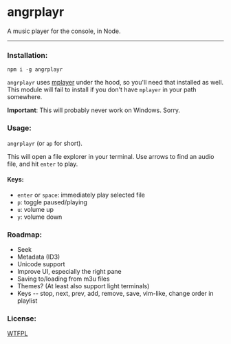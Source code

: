 # angrplayr

A music player for the console, in Node.

--------

### Installation:

`npm i -g angrplayr`

`angrplayr` uses [mplayer](http://www.mplayerhq.hu/design7/dload.html) under the
hood, so you'll need that installed as well. This module will fail to install if
you don't have `mplayer` in your path somewhere.

**Important**: This will probably never work on Windows. Sorry.

### Usage:

`angrplayr` (or `ap` for short).

This will open a file explorer in your terminal. Use arrows to find an audio
file, and hit `enter` to play.

#### Keys:

* `enter` or `space`: immediately play selected file
* `p`: toggle paused/playing
* `u`: volume up
* `y`: volume down

### Roadmap:

* Seek
* Metadata (ID3)
* Unicode support
* Improve UI, especially the right pane
* Saving to/loading from m3u files
* Themes? (At least also support light terminals)
* Keys -- stop, next, prev, add, remove, save, vim-like, change order in playlist

### License:

[WTFPL](LICENSE.md)
